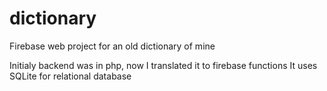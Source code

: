# dictionary
Firebase web project for an old dictionary of mine

Initialy backend was in php, now I translated it to firebase functions
It uses SQLite for relational database
